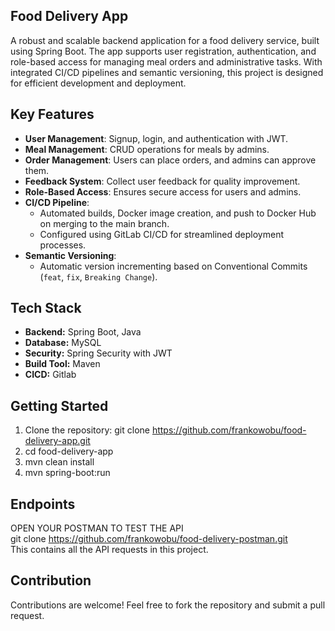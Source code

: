 ## Food Delivery App
A robust and scalable backend application for a food delivery service, built using Spring Boot. The app supports user registration, authentication, and role-based access for managing meal orders and administrative tasks. With integrated CI/CD pipelines and semantic versioning, this project is designed for efficient development and deployment.

## Key Features

- **User Management**: Signup, login, and authentication with JWT.
- **Meal Management**: CRUD operations for meals by admins.
- **Order Management**: Users can place orders, and admins can approve them.
- **Feedback System**: Collect user feedback for quality improvement.
- **Role-Based Access**: Ensures secure access for users and admins.
- **CI/CD Pipeline**: 
  - Automated builds, Docker image creation, and push to Docker Hub on merging to the main branch.
  - Configured using GitLab CI/CD for streamlined deployment processes.
- **Semantic Versioning**: 
  - Automatic version incrementing based on Conventional Commits (`feat`, `fix`, `Breaking Change`).
## Tech Stack

- **Backend:** Spring Boot, Java
- **Database:** MySQL
- **Security:** Spring Security with JWT
- **Build Tool:** Maven
- **CICD:** Gitlab

## Getting Started

1. Clone the repository: git clone https://github.com/frankowobu/food-delivery-app.git
2. cd food-delivery-app
3. mvn clean install
4. mvn spring-boot:run

## Endpoints
OPEN YOUR POSTMAN TO TEST THE API  
git clone https://github.com/frankowobu/food-delivery-postman.git  
This contains all the API requests in this project.

## Contribution
Contributions are welcome! Feel free to fork the repository and submit a pull request.

